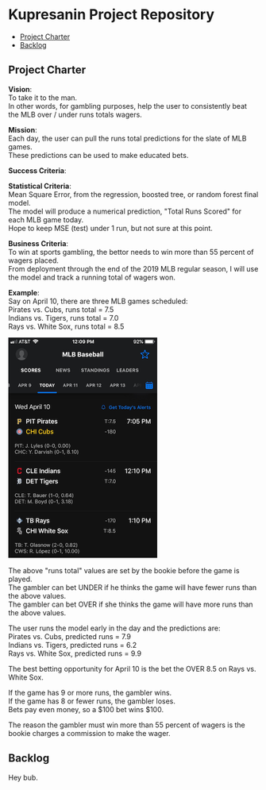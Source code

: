 # Kupresanin Project Repository

<!-- toc -->

- [Project Charter](#project-charter)
- [Backlog](#backlog)

<!-- tocstop -->

## Project Charter 

**Vision**:  
To take it to the man.  
In other words, for gambling purposes, help the user to consistently beat the MLB over / under runs totals wagers.  

**Mission**:  
Each day, the user can pull the runs total predictions for the slate of MLB games.  
These predictions can be used to make educated bets.

**Success Criteria**:  

**Statistical Criteria**:  
Mean Square Error, from the regression, boosted tree, or random forest final model.  
The model will produce a numerical prediction, "Total Runs Scored" for each MLB game today.  
Hope to keep MSE (test) under 1 run, but not sure at this point.  

**Business Criteria**:  
To win at sports gambling, the bettor needs to win more than 55 percent of wagers placed.  
From deployment through the end of the 2019 MLB regular season, I will use the model and track a running total of wagers won.  

**Example**:  
Say on April 10, there are three MLB games scheduled:  
Pirates vs. Cubs, runs total = 7.5  
Indians vs. Tigers, runs total = 7.0  
Rays vs. White Sox, runs total = 8.5

![example](mlb.png)

The above "runs total" values are set by the bookie before the game is played.  
The gambler can bet UNDER if he thinks the game will have fewer runs than the above values.  
The gambler can bet OVER if she thinks the game will have more runs than the above values.  

The user runs the model early in the day and the predictions are:  
Pirates vs. Cubs, predicted runs = 7.9  
Indians vs. Tigers, predicted runs = 6.2  
Rays vs. White Sox, predicted runs = 9.9  

The best betting opportunity for April 10 is the bet the OVER 8.5 on Rays vs. White Sox.  

If the game has 9 or more runs, the gambler wins.  
If the game has 8 or fewer runs, the gambler loses.  
Bets pay even money, so a $100 bet wins $100.  

The reason the gambler must win more than 55 percent of wagers is the bookie charges a commission to make the wager.  


## Backlog

Hey bub.

 



